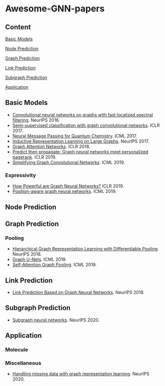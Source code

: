 # Awesome-GNN-papers

## Content
[Basic Models](#basic-models)

[Node Prediction](#node-prediction)

[Graph Prediction](#graph-prediction)

[Link Prediction](#link-prediction)

[Subgraph Prediction](#subgraph-prediction)

[Application](#application)

## Basic Models
- [Convolutional neural networks on graphs with fast localized spectral filtering](https://arxiv.org/abs/1606.09375). NeurIPS 2016.
- [Semi-supervised classification with graph convolutional networks](https://arxiv.org/abs/1609.02907). ICLR 2017.
- [Neural Message Passing for Quantum Chemistry](http://proceedings.mlr.press/v70/gilmer17a.html). ICML 2017.
- [Inductive Representation Learning on Large Graphs](https://arxiv.org/abs/1706.02216). NeurIPS 2017.
- [Graph Attention Networks](https://arxiv.org/abs/1710.10903). ICLR 2018.
- [Predict then propagate: Graph neural networks meet personalized pagerank](https://arxiv.org/abs/1810.05997). ICLR 2019.
- [Simplifying Graph Convolutional Networks](http://proceedings.mlr.press/v97/wu19e.html). ICML 2019.
### Expressivity
- [How Powerful are Graph Neural Networks?](https://arxiv.org/abs/1810.00826) ICLR 2019.
- [Position-aware graph neural networks](http://proceedings.mlr.press/v97/you19b.html). ICML 2019.

## Node Prediction

## Graph Prediction
### Pooling
- [Hierarchical Graph Representation Learning with Differentiable Pooling](https://arxiv.org/abs/1806.08804). NeurIPS 2018.
- [Graph U-Nets](http://proceedings.mlr.press/v97/gao19a.html). ICML 2019.
- [Self-Attention Graph Pooling](http://proceedings.mlr.press/v97/lee19c.html). ICML 2019.

## Link Prediction
- [Link Prediction Based on Graph Neural Networks](https://proceedings.neurips.cc/paper/2018/file/53f0d7c537d99b3824f0f99d62ea2428-Paper.pdf). NeurIPS 2018.

## Subgraph Prediction
- [Subgraph neural networks](https://arxiv.org/abs/2006.10538). NeurIPS 2020.

## Application
### Molecule

### Miscellaneous
- [Handling missing data with graph representation learning](https://arxiv.org/abs/2010.16418). NeurIPS 2020.
